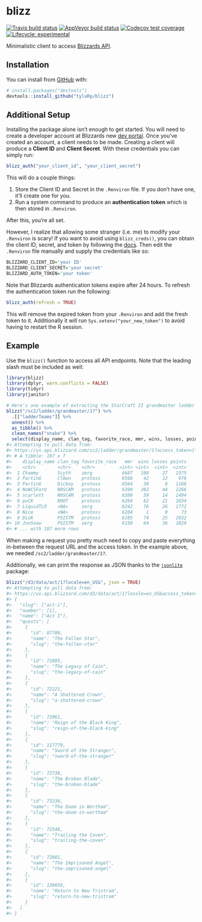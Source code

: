 
<!-- README.md is generated from README.Rmd. Please edit that file -->

# blizz

<!-- badges: start -->

[![Travis build
status](https://travis-ci.org/tyluRp/blizz.svg?branch=master)](https://travis-ci.org/tyluRp/blizz)
[![AppVeyor build
status](https://ci.appveyor.com/api/projects/status/github/tyluRp/blizz?branch=master&svg=true)](https://ci.appveyor.com/project/tyluRp/blizz)
[![Codecov test
coverage](https://codecov.io/gh/tyluRp/blizz/branch/master/graph/badge.svg)](https://codecov.io/gh/tyluRp/blizz?branch=master)
[![Lifecycle:
experimental](https://img.shields.io/badge/lifecycle-experimental-orange.svg)](https://www.tidyverse.org/lifecycle/#experimental)
<!-- badges: end -->

Minimalistic client to access [Blizzards
API](https://develop.battle.net/).

## Installation

You can install from [GitHub](https://github.com/) with:

``` r
# install.packages("devtools")
devtools::install_github("tyluRp/blizz")
```

## Additional Setup

Installing the package alone isn’t enough to get started. You will need
to create a developer account at Blizzards new [dev
portal](https://develop.battle.net/). Once you’ve created an account, a
client needs to be made. Creating a client will produce a **Client ID**
and **Client Secret**. With these credentials you can simply run:

``` r
blizz_auth("your_client_id", "your_client_secret")
```

This will do a couple things:

1.  Store the Client ID and Secret in the `.Renviron` file. If you don’t
    have one, it’ll create one for you.
2.  Run a system command to produce an **authentication token** which is
    then stored in `.Renviron`.

After this, you’re all set.

However, I realize that allowing some stranger (i.e. me) to modify your
`.Renviron` is scary\! If you want to avoid using `blizz_creds()`, you
can obtain the client ID, secret, and token by following the
[docs](https://develop.battle.net/documentation/guides/getting-started).
Then edit the `.Renviron` file manually and supply the credentials like
so:

``` r
BLIZZARD_CLIENT_ID='your ID'
BLIZZARD_CLIENT_SECRET='your secret'
BLIZZARD_AUTH_TOKEN='your token'
```

Note that Blizzards authentication tokens expire after 24 hours. To
refresh the authentication token run the following:

``` r
blizz_auth(refresh = TRUE)
```

This will remove the expired token from your `.Renviron` and add the
fresh token to it. Additionally it will run
`Sys.setenv("your_new_token")` to avoid having to restart the R session.

## Example

Use the `blizz()` function to access all API endpoints. Note that the
leading slash must be included as well:

``` r
library(blizz)
library(dplyr, warn.conflicts = FALSE)
library(tidyr)
library(janitor)

# Here's one example of extracting the StarCraft II grandmaster ladder
blizz("/sc2/ladder/grandmaster/1?") %>% 
  .[["ladderTeams"]] %>% 
  unnest() %>% 
  as_tibble() %>% 
  clean_names("snake") %>% 
  select(display_name, clan_tag, favorite_race, mmr, wins, losses, points)
#> Attempting to pull data from:
#> https://us.api.blizzard.com/sc2/ladder/grandmaster/1?access_token=[*]
#> # A tibble: 197 x 7
#>    display_name clan_tag favorite_race   mmr  wins losses points
#>    <chr>        <chr>    <chr>         <int> <int>  <int>  <int>
#>  1 Chammy       Scyth    zerg           6607   108     27   2375
#>  2 PartinG      Cl0wn    protoss        6568    42     12    976
#>  3 PartinG      Dicboy   protoss        6564    38      8   1166
#>  4 NoWCSForU    N0SCAM   protoss        6390   202     44   2266
#>  5 scarlett     N0SCAM   protoss        6389    59     14   1494
#>  6 puCK         ROOT     protoss        6264    62     21   2034
#>  7 LiquidTLO    <NA>     zerg           6242    76     26   1772
#>  8 Nice         <NA>     protoss        6204     1      0     73
#>  9 DisK         PSISTM   protoss        6185    74     25   2032
#> 10 JonSnow      PSISTM   zerg           6150    64     36   1829
#> # ... with 187 more rows
```

When making a request you pretty much need to copy and paste everything
in-between the request URL and the access token. In the example above,
we needed `/sc2/ladder/grandmaster/1?`.

Additionally, we can print the response as JSON thanks to the
[`jsonlite`](https://github.com/jeroen/jsonlite) package:

``` r
blizz("/d3/data/act/1?locale=en_US&", json = TRUE)
#> Attempting to pull data from:
#> https://us.api.blizzard.com/d3/data/act/1?locale=en_US&access_token=[*]
#> {
#>   "slug": ["act-i"],
#>   "number": [1],
#>   "name": ["Act I"],
#>   "quests": [
#>     {
#>       "id": 87700,
#>       "name": "The Fallen Star",
#>       "slug": "the-fallen-star"
#>     },
#>     {
#>       "id": 72095,
#>       "name": "The Legacy of Cain",
#>       "slug": "the-legacy-of-cain"
#>     },
#>     {
#>       "id": 72221,
#>       "name": "A Shattered Crown",
#>       "slug": "a-shattered-crown"
#>     },
#>     {
#>       "id": 72061,
#>       "name": "Reign of the Black King",
#>       "slug": "reign-of-the-black-king"
#>     },
#>     {
#>       "id": 117779,
#>       "name": "Sword of the Stranger",
#>       "slug": "sword-of-the-stranger"
#>     },
#>     {
#>       "id": 72738,
#>       "name": "The Broken Blade",
#>       "slug": "the-broken-blade"
#>     },
#>     {
#>       "id": 73236,
#>       "name": "The Doom in Wortham",
#>       "slug": "the-doom-in-wortham"
#>     },
#>     {
#>       "id": 72546,
#>       "name": "Trailing the Coven",
#>       "slug": "trailing-the-coven"
#>     },
#>     {
#>       "id": 72801,
#>       "name": "The Imprisoned Angel",
#>       "slug": "the-imprisoned-angel"
#>     },
#>     {
#>       "id": 136656,
#>       "name": "Return to New Tristram",
#>       "slug": "return-to-new-tristram"
#>     }
#>   ]
#> }
```
